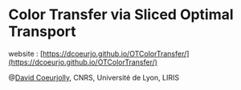 # Color Transfer via Sliced Optimal Transport

website : [https://dcoeurjo.github.io/OTColorTransfer/](https://dcoeurjo.github.io/OTColorTransfer/)

@[David Coeurjolly](https://perso.liris.cnrs.fr/david.coeurjolly/), CNRS, Université de Lyon, LIRIS
